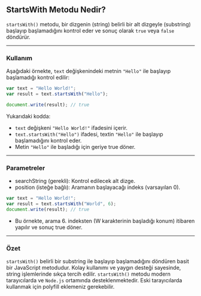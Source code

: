 ## StartsWith Metodu Nedir?

`startsWith()` metodu, bir dizgenin (string) belirli bir alt dizgeyle (substring) başlayıp başlamadığını kontrol eder ve sonuç olarak `true` veya `false` döndürür.

---

### Kullanım

Aşağıdaki örnekte, `text` değişkenindeki metnin `"Hello"` ile başlayıp başlamadığı kontrol edilir:

```javascript
var text = "Hello World!";
var result = text.startsWith("Hello");

document.write(result); // true
```

Yukarıdaki kodda:

- `text` değişkeni `"Hello World!"` ifadesini içerir.
- `text.startsWith("Hello")` ifadesi, textin `"Hello"` ile başlayıp başlamadığını kontrol eder.
- Metin `"Hello"` ile başladığı için geriye true döner.

---

### Parametreler

- searchString (gerekli): Kontrol edilecek alt dizge.
- position (isteğe bağlı): Aramanın başlayacağı indeks (varsayılan 0).

```javascript
var text = "Hello World!";
var result = text.startsWith("World", 6);
document.write(result); // true
```

- Bu örnekte, arama 6. indeksten (W karakterinin başladığı konum) itibaren yapılır ve sonuç true döner.

---

### Özet

`startsWith()` belirli bir substring ile başlayıp başlamadığını döndüren basit bir JavaScript metodudur.
Kolay kullanımı ve yaygın desteği sayesinde, string işlemlerinde sıkça tercih edilir.
`startsWith()` metodu modern tarayıcılarda ve `Node.js` ortamında desteklenmektedir.
Eski tarayıcılarda kullanmak için polyfill eklemeniz gerekebilir. 